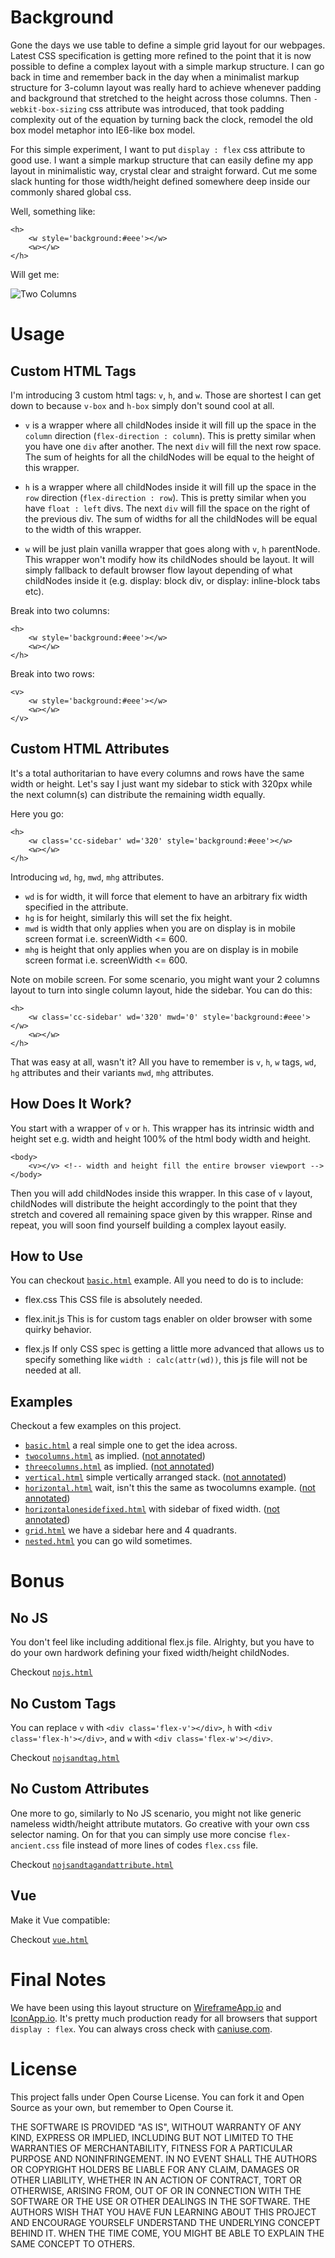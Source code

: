 # Background

Gone the days we use table to define a simple grid layout for our webpages. Latest CSS specification is getting more refined to the point that it is now possible to define a complex layout with a simple markup structure. I can go back in time and remember back in the day when a minimalist markup structure for 3-column layout was really hard to achieve whenever padding and background that stretched to the height across those columns. Then `-webkit-box-sizing` css attribute was introduced, that took padding complexity out of the equation by turning back the clock, remodel the old box model metaphor into IE6-like box model. 

For this simple experiment, I want to put `display : flex` css attribute to good use. I want a simple markup structure that can easily define my app layout in minimalistic way, crystal clear and straight forward. Cut me some slack hunting for those width/height defined somewhere deep inside our commonly shared global css.

Well, something like:

```
<h>
	<w style='background:#eee'></w>
	<w></w>
</h>

```

Will get me:

![Two Columns](https://brucewangsg.github.io/flexapplayout/images/twocolumns-no-annotation.png)


# Usage

## Custom HTML Tags

I'm introducing 3 custom html tags: `v`, `h`, and `w`. Those are shortest I can get down to because `v-box` and `h-box` simply don't sound cool at all.   

- `v` is a wrapper where all childNodes inside it will fill up the space in the `column` direction (`flex-direction : column`). This is pretty similar when you have one `div` after another. The next `div` will fill the next row space. The sum of heights for all the childNodes will be equal to the height of this wrapper. 

- `h` is a wrapper where all childNodes inside it will fill up the space in the `row` direction (`flex-direction : row`). This is pretty similar when you have `float : left` divs. The next `div` will fill the space on the right of the previous div. The sum of widths for all the childNodes will be equal to the width of this wrapper. 

- `w` will be just plain vanilla wrapper that goes along with `v`, `h` parentNode. This wrapper won't modify how its childNodes should be layout. It will simply fallback to default browser flow layout depending of what childNodes inside it (e.g. display: block div, or display: inline-block tabs etc).


Break into two columns:

```
<h>
	<w style='background:#eee'></w>
	<w></w>
</h>

```

Break into two rows:

```
<v>
	<w style='background:#eee'></w>
	<w></w>
</v>

```

## Custom HTML Attributes

It's a total authoritarian to have every columns and rows have the same width or height. Let's say I just want my sidebar to stick with 320px while the next column(s) can distribute the remaining width equally. 

Here you go:

```
<h>
	<w class='cc-sidebar' wd='320' style='background:#eee'></w>
	<w></w>
</h>

```

Introducing `wd`, `hg`, `mwd`, `mhg` attributes.

- `wd` is for width, it will force that element to have an arbitrary fix width specified in the attribute.
- `hg` is for height, similarly this will set the fix height.
- `mwd` is width that only applies when you are on display is in mobile screen format i.e. screenWidth <= 600.
- `mhg` is height that only applies when you are on display is in mobile screen format i.e. screenWidth <= 600.

Note on mobile screen. For some scenario, you might want your 2 columns layout to turn into single column layout, hide the sidebar. You can do this:

```
<h>
	<w class='cc-sidebar' wd='320' mwd='0' style='background:#eee'></w>
	<w></w>
</h>

```

That was easy at all, wasn't it? All you have to remember is `v`, `h`, `w` tags, `wd`, `hg` attributes and their variants `mwd`, `mhg` attributes.


## How Does It Work?

You start with a wrapper of `v` or `h`. This wrapper has its intrinsic width and height set e.g. width and height 100% of the html body width and height.

```
<body>
	<v></v> <!-- width and height fill the entire browser viewport -->
</body>
```

Then you will add childNodes inside this wrapper. In this case of `v` layout, childNodes will distribute the height accordingly to the point that they stretch and covered all remaining space given by this wrapper. Rinse and repeat, you will soon find yourself building a complex layout easily.

## How to Use

You can checkout [`basic.html`](https://brucewangsg.github.io/flexapplayout/basic.html) example. All you need to do is to include:

- flex.css
	This CSS file is absolutely needed.  
	
- flex.init.js
	This is for custom tags enabler on older browser with some quirky behavior.
	
- flex.js
	If only CSS spec is getting a little more advanced that allows us to specify something like `width : calc(attr(wd))`, this js file will not be needed at all.


## Examples

Checkout a few examples on this project.

- [`basic.html`](https://brucewangsg.github.io/flexapplayout/basic.html) a real simple one to get the idea across.
- [`twocolumns.html`](https://brucewangsg.github.io/flexapplayout/twocolumns.html) as implied. ([not annotated](https://brucewangsg.github.io/flexapplayout/twocolumns.html?annotation=0))
- [`threecolumns.html`](https://brucewangsg.github.io/flexapplayout/threecolumns.html) as implied. ([not annotated](https://brucewangsg.github.io/flexapplayout/threecolumns.html?annotation=0))
- [`vertical.html`](https://brucewangsg.github.io/flexapplayout/vertical.html) simple vertically arranged stack. ([not annotated](https://brucewangsg.github.io/flexapplayout/vertical.html?annotation=0))
- [`horizontal.html`](https://brucewangsg.github.io/flexapplayout/horizontal.html) wait, isn't this the same as twocolumns example. ([not annotated](https://brucewangsg.github.io/flexapplayout/horizontal.html?annotation=0))
- [`horizontalonesidefixed.html`](https://brucewangsg.github.io/flexapplayout/horizontalonesidefixed.html) with sidebar of fixed width. ([not annotated](https://brucewangsg.github.io/flexapplayout/horizontalonesidefixed.html?annotation=0))
- [`grid.html`](https://brucewangsg.github.io/flexapplayout/grid.html) we have a sidebar here and 4 quadrants.
- [`nested.html`](https://brucewangsg.github.io/flexapplayout/nested.html) you can go wild sometimes.


# Bonus

## No JS

You don't feel like including additional flex.js file. Alrighty, but you have to do your own hardwork defining your fixed width/height childNodes. 

Checkout [`nojs.html`](https://brucewangsg.github.io/flexapplayout/nojs.html)

## No Custom Tags

You can replace `v` with `<div class='flex-v'></div>`, `h` with `<div class='flex-h'></div>`, and `w` with `<div class='flex-w'></div>`.

Checkout [`nojsandtag.html`](https://brucewangsg.github.io/flexapplayout/nojsandtag.html)

## No Custom Attributes

One more to go, similarly to No JS scenario, you might not like generic nameless width/height attribute mutators. Go creative with your own css selector naming. On for that you can simply use more concise `flex-ancient.css` file instead of more lines of codes `flex.css` file.

Checkout [`nojsandtagandattribute.html`](https://brucewangsg.github.io/flexapplayout/nojsandtagandattribute.html)

## Vue

Make it Vue compatible:

Checkout [`vue.html`](https://brucewangsg.github.io/flexapplayout/vue.html)

# Final Notes

We have been using this layout structure on [WireframeApp.io](https://wireframeapp.io/app) and [IconApp.io](https://iconapp.io/app). It's pretty much production ready for all browsers that support `display : flex`. You can always cross check with [caniuse.com](http://caniuse.com/#search=flex).

# License

This project falls under Open Course License. You can fork it and Open Source as your own, but remember to Open Course it.

THE SOFTWARE IS PROVIDED "AS IS", WITHOUT WARRANTY OF ANY KIND, EXPRESS OR IMPLIED, INCLUDING BUT NOT LIMITED TO THE WARRANTIES OF MERCHANTABILITY, FITNESS FOR A PARTICULAR PURPOSE AND NONINFRINGEMENT. IN NO EVENT SHALL THE AUTHORS OR COPYRIGHT HOLDERS BE LIABLE FOR ANY CLAIM, DAMAGES OR OTHER LIABILITY, WHETHER IN AN ACTION OF CONTRACT, TORT OR OTHERWISE, ARISING FROM, OUT OF OR IN CONNECTION WITH THE SOFTWARE OR THE USE OR OTHER DEALINGS IN THE SOFTWARE. THE AUTHORS WISH THAT YOU HAVE FUN LEARNING ABOUT THIS PROJECT AND ENCOURAGE YOURSELF UNDERSTAND THE UNDERLYING CONCEPT BEHIND IT. WHEN THE TIME COME, YOU MIGHT BE ABLE TO EXPLAIN THE SAME CONCEPT TO OTHERS.
